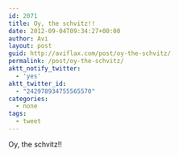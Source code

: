 ```yaml
---
id: 2071
title: Oy, the schvitz!!
date: 2012-09-04T09:34:27+00:00
author: Avi
layout: post
guid: http://aviflax.com/post/oy-the-schvitz/
permalink: /post/oy-the-schvitz/
aktt_notify_twitter:
  - 'yes'
aktt_twitter_id:
  - "242978934755565570"
categories:
  - none
tags:
  - tweet
---
```

Oy, the schvitz!!